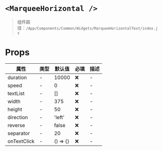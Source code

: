 # `<MarqueeHorizontal />`

> 组件路径：`/App/Components/Common/Widgets/MarqueeHorizontalText/index.js`

# Props

| 属性        | 类型 | 默认值   | 必填 | 描述 |
| ----------- | ---- | -------- | ---- | ---- |
| duration    | -    | 10000    | ❌   | -    |
| speed       | -    | 0        | ❌   | -    |
| textList    | -    | []       | ❌   | -    |
| width       | -    | 375      | ❌   | -    |
| height      | -    | 50       | ❌   | -    |
| direction   | -    | 'left'   | ❌   | -    |
| reverse     | -    | false    | ❌   | -    |
| separator   | -    | 20       | ❌   | -    |
| onTextClick | -    | () => {} | ❌   | -    |
